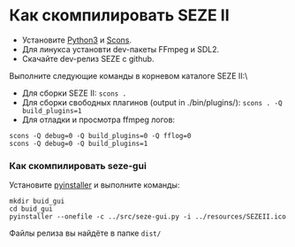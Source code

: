 # Как скомпилировать SEZE II
+ Установите [Python3](https://www.python.org/downloads/) и [Scons](https://scons.org/doc/production/HTML/scons-user/ch01s02.html).
+ Для линукса установти dev-пакеты FFmpeg и SDL2.
+ Скачайте dev-релиз SEZE с github.

Выполните следующие команды в корневом каталоге SEZE II:\
+ Для сборки SEZE II: ```scons .```
+ Для сборки свободных плагинов (output in ./bin/plugins/): ```scons . -Q build_plugins=1```
+ Для отладки и просмотра ffmpeg логов:
```
scons -Q debug=0 -Q build_plugins=0 -Q fflog=0
scons -Q debug=0 -Q build_plugins=1
```
### Как скомпилировать seze-gui
Установите [pyinstaller](https://www.pyinstaller.org/) и выполните команды:
```
mkdir buid_gui
cd buid_gui
pyinstaller --onefile -c ../src/seze-gui.py -i ../resources/SEZEII.ico
```
Файлы релиза вы найдёте в папке ```dist/```
